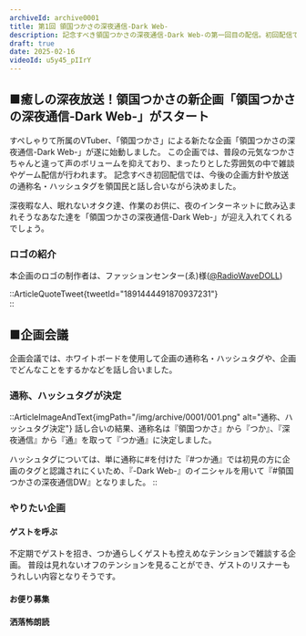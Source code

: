 ```yaml
---
archiveId: archive0001
title: 第1回 領国つかさの深夜通信-Dark Web-
description: 記念すべき領国つかさの深夜通信-Dark Web-の第一回目の配信。初回配信では、企画の通称やハッシュタグを決めました。
draft: true
date: 2025-02-16
videoId: u5y45_pIIrY
---
```

## ■癒しの深夜放送！領国つかさの新企画「領国つかさの深夜通信-Dark Web-」がスタート

すぺしゃりて所属のVTuber、「領国つかさ」による新たな企画「領国つかさの深夜通信-Dark Web-」が遂に始動しました。
この企画では、普段の元気なつかさちゃんと違って声のボリュームを抑えており、まったりとした雰囲気の中で雑談やゲーム配信が行われます。
記念すべき初回配信では、今後の企画方針や放送の通称名・ハッシュタグを領国民と話し合いながら決めました。

深夜暇な人、眠れないオタク達、作業のお供に、夜のインターネットに飲み込まれそうなあなた達を「領国つかさの深夜通信-Dark Web-」が迎え入れてくれるでしょう。

### ロゴの紹介
本企画のロゴの制作者は、ファッションセンター(ゑ)様([@RadioWaveDOLL](https://x.com/RadioWaveDOLL))

::ArticleQuoteTweet{tweetId="1891444491870937231"}  
::

## ■企画会議
企画会議では、ホワイトボードを使用して企画の通称名・ハッシュタグや、企画でどんなことをするかなどを話し合いました。

### 通称、ハッシュタグが決定
::ArticleImageAndText{imgPath="/img/archive/0001/001.png" alt="通称、ハッシュタグ決定"}
話し合いの結果、通称名は『領国つかさ』から『つか』、『深夜通信』から『通』を取って『つか通』に決定しました。

ハッシュタグについては、単に通称に#を付けた『#つか通』では初見の方に企画のタグと認識されにくいため、『-Dark Web-』のイニシャルを用いて『#領国つかさの深夜通信DW』となりました。
::

### やりたい企画
#### ゲストを呼ぶ
不定期でゲストを招き、つか通らしくゲストも控えめなテンションで雑談する企画。
普段は見れないオフのテンションを見ることができ、ゲストのリスナーもうれしい内容となりそうです。

#### お便り募集

#### 洒落怖朗読